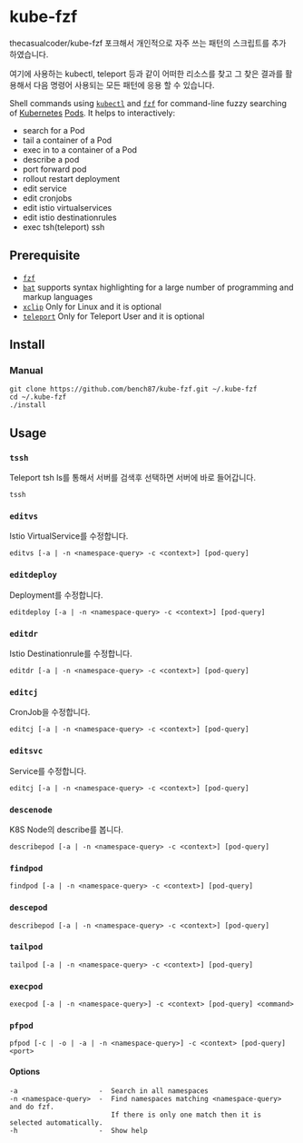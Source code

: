 # kube-fzf
thecasualcoder/kube-fzf 포크해서 개인적으로 자주 쓰는 패턴의 스크립트를 추가 하였습니다.

여기에 사용하는 kubectl, teleport 등과 같이 어떠한 리소스를 찾고 그 찾은 결과를 활용해서 다음 명령어 사용되는 모든 패턴에 응용 할 수 있습니다.

Shell commands using [`kubectl`](https://kubernetes.io/docs/reference/kubectl/overview/) and [`fzf`](https://github.com/junegunn/fzf) for command-line fuzzy searching of [Kubernetes](https://kubernetes.io/) [Pods](https://kubernetes.io/docs/concepts/workloads/pods/pod/). It helps to interactively:

* search for a Pod
* tail a container of a Pod
* exec in to a container of a Pod
* describe a pod
* port forward pod
* rollout restart deployment
* edit service
* edit cronjobs
* edit istio virtualservices
* edit istio destinationrules
* exec tsh(teleport) ssh

## Prerequisite

* [`fzf`](https://github.com/junegunn/fzf)
* [`bat`](https://github.com/sharkdp/bat) supports syntax highlighting for a large number of programming and markup languages
* [`xclip`](https://linux.die.net/man/1/xclip) Only for Linux and it is optional
* [`teleport`](https://gravitational.com/teleport/?utm_medium=ppc&utm_source=adwords&utm_campaign=Brands) Only for Teleport User and it is optional

## Install

### Manual

```
git clone https://github.com/bench87/kube-fzf.git ~/.kube-fzf
cd ~/.kube-fzf
./install
```

## Usage
### `tssh`
Teleport tsh ls를 통해서 서버를 검색후 선택하면 서버에 바로 들어갑니다.
```
tssh
```

### `editvs`
Istio VirtualService를 수정합니다.
```
editvs [-a | -n <namespace-query> -c <context>] [pod-query]
```

### `editdeploy`
Deployment를 수정합니다.
```
editdeploy [-a | -n <namespace-query> -c <context>] [pod-query]
```

### `editdr`
Istio Destinationrule를 수정합니다.
```
editdr [-a | -n <namespace-query> -c <context>] [pod-query]
```

### `editcj`
CronJob을 수정합니다.
```
editcj [-a | -n <namespace-query> -c <context>] [pod-query]
```

### `editsvc`
Service를 수정합니다.
```
editcj [-a | -n <namespace-query> -c <context>] [pod-query]
```

### `descenode`
K8S Node의 describe를 봅니다.
```
describepod [-a | -n <namespace-query> -c <context>] [pod-query]
```

### `findpod`
```
findpod [-a | -n <namespace-query> -c <context>] [pod-query]
```

### `descepod`

```
describepod [-a | -n <namespace-query> -c <context>] [pod-query]
```

### `tailpod`

```
tailpod [-a | -n <namespace-query> -c <context>] [pod-query]
```

### `execpod`

```
execpod [-a | -n <namespace-query>] -c <context> [pod-query] <command>
```

### `pfpod`

```
pfpod [-c | -o | -a | -n <namespace-query>] -c <context> [pod-query] <port>
```

#### Options

```
-a                    -  Search in all namespaces
-n <namespace-query>  -  Find namespaces matching <namespace-query> and do fzf.
                         If there is only one match then it is selected automatically.
-h                    -  Show help
```
